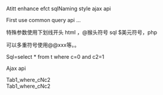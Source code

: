 Atitt enhance efct sqlNaming style   ajax api

First use common query api ...


特殊参数使用下划线开头   html
，@猴头符号  sql
$美元符号，php

可以多重符号使用@@xxx等。。

Sql=select * from t where c=0  and c2=1

Ajax api

Tab1_where_cNc2  
Tab1_where_cNc2  













